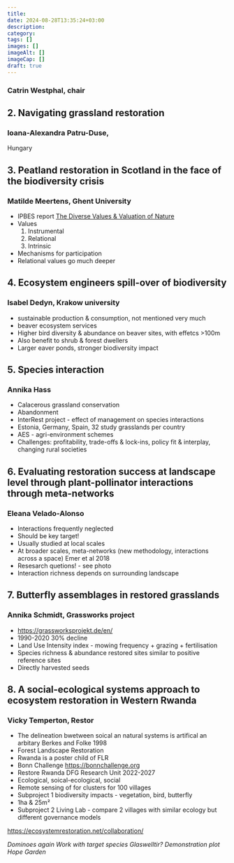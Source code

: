 ```yaml
---
title: 
date: 2024-08-28T13:35:24+03:00
description: 
category: 
tags: [] 
images: []
imageAlt: []
imageCap: [] 
draft: true
---
```

### Catrin Westphal, chair
## 2. Navigating grassland restoration
### Ioana-Alexandra Patru-Duse, 
Hungary
## 3. Peatland restoration in Scotland in the face of the biodiversity crisis
### Matilde Meertens, Ghent University
- IPBES report [The Diverse Values & Valuation of Nature](https://www.ipbes.net/news/global-assessment-summary-policymakers-final-version-now-available)
- Values
	1. Instrumental
	2. Relational
	3. Intrinsic
- Mechanisms for participation
- Relational values go much deeper
## 4. Ecosystem engineers spill-over of biodiversity
### Isabel Dedyn, Krakow university
- sustainable production & consumption, not mentioned very much
- beaver ecosystem services
- Higher bird diversity & abundance on beaver sites, with effetcs >100m
- Also benefit to shrub & forest dwellers
- Larger eaver ponds, stronger biodiversity impact
## 5. Species interaction
### Annika Hass
- Calacerous grassland conservation
- Abandonment
- InterRest project - effect of management on species interactions
- Estonia, Germany, Spain, 32 study grasslands per country
- AES - agri-environment schemes
- Challenges: profitability, trade-offs & lock-ins, policy fit & interplay, changing rural societies
## 6. Evaluating restoration success at landscape level through plant-pollinator interactions through meta-networks
### Eleana Velado-Alonso
- Interactions frequently neglected
- Should be key target!
- Usually studied at local scales
- At broader scales, meta-networks (new methodology, interactions across a space) Emer et al 2018
- Resesarch quetions! - see photo
- Interaction richness depends on surrounding landscape
## 7. Butterfly assemblages in restored grasslands
### Annika Schmidt, Grassworks project
- https://grassworksprojekt.de/en/
- 1990-2020 30% decline
- Land Use Intensity index - mowing frequency + grazing + fertilisation
- Species richness & abundance restored sites similar to positive reference sites
- Directly harvested seeds
## 8. A social-ecological systems approach to ecosystem restoration in Western Rwanda
### Vicky Temperton, Restor
- The delineation bwetween soical an natural systems is artifical an arbitary Berkes and Folke 1998
- Forest Landscape Restoration 
- Rwanda is a poster child of FLR
- Bonn Challenge https://bonnchallenge.org
- Restore Rwanda DFG Research Unit 2022-2027
- Ecological, soical-ecological, social
- Remote sensing of for clusters for 100 villages
- Subproject 1 biodiversity impacts - vegetation, bird, butterfly
- 1ha & 25m²
- Subproject 2 Living Lab - compare 2 villages with similar ecology but different governance models

https://ecosystemrestoration.net/collaboration/

*Dominoes again*
*Work with target species Glaswelltir?*
*Demonstration plot Hope Garden*